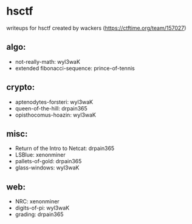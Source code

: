 # hsctf
writeups for hsctf created by wackers (https://ctftime.org/team/157027)

## algo:
* not-really-math: wyl3waK
* extended fibonacci-sequence: prince-of-tennis
## crypto:
* aptenodytes-forsteri: wyl3waK
* queen-of-the-hill: drpain365
* opisthocomus-hoazin: wyl3waK
## misc:
* Return of the Intro to Netcat: drpain365
* LSBlue: xenonminer
* pallets-of-gold: drpain365
* glass-windows: wyl3waK
## web:
* NRC: xenonminer
* digits-of-pi: wyl3waK
* grading: drpain365
